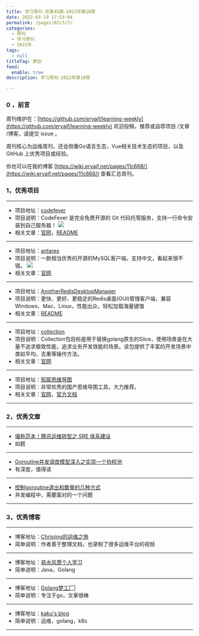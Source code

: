 ```yaml
---
title: 学习周刊-总第45期-2022年第10周
date: 2022-03-19 17:53:04
permalink: /pages/02cfc7/
categories:
  - 周刊
  - 学习周刊
  - 2022年
tags:
  - null
titleTag: 原创
feed:
  enable: true
description: 学习周刊-2022年第10周

---
```


### 0 ，前言

周刊维护在：[https://github.com/eryajf/learning-weekly](https://github.com/eryajf/learning-weekly)  欢迎投稿，推荐或自荐项目 /文章 /博客，请提交 issue 。

周刊核心为运维周刊，还会侧重Go语言生态，Vue相关技术生态的项目，以及 GitHub 上优秀项目或经验。

你也可以在我的博客 [https://wiki.eryajf.net/pages/11c668/](https://wiki.eryajf.net/pages/11c668/) 查看汇总周刊。

### 1，优秀项目

---
- 项目地址：[codefever](https://github.com/PGYER/codefever)
- 项目说明：CodeFever 是完全免费开源的 Git 代码托管服务，支持一行命令安装到自己服务器！
	![](http://t.eryajf.net/imgs/2022/02/a71b5592652a0d07.png)
- 相关文章：[官网](https://codefever.cn/)，[README](https://github.com/PGYER/codefever#readme)
---
- 项目地址：[antares](https://github.com/Fabio286/antares)
- 项目说明：一款相当优秀的开源的MySQL客户端，支持中文，看起来很不错。
	![](http://t.eryajf.net/imgs/2022/02/9e569fa316f2891a.png)
- 相关文章：[官网](https://antares-sql.app/)
---
- 项目地址：[AnotherRedisDesktopManager](https://github.com/qishibo/AnotherRedisDesktopManager)
- 项目说明：更快、更好、更稳定的Redis桌面(GUI)管理客户端，兼容Windows、Mac、Linux，性能出众，轻松加载海量键值
- 相关文章：[README](https://github.com/qishibo/AnotherRedisDesktopManager/blob/master/README.zh-CN.md)
---
- 项目地址：[collection](https://github.com/jianfengye/collection)
- 项目说明：Collection包目标是用于替换golang原生的Slice，使用场景是在大量不追求极致性能，追求业务开发效能的场景。该包提供了丰富的开发场景中类如平均，去重等操作方法。
- 相关文章：[官网](http://collection.funaio.cn/)
---
- 项目地址：[知犀思维导图](https://www.zhixi.com/)
- 项目说明：非常优秀的国产思维导图工具，大力推荐。
- 相关文章：[官网](https://www.zhixi.com/)，[官方文档](https://help.zhixi.com/guide)
---

### 2，优秀文章

---
- [堪称范本！腾讯运维转型之 SRE 体系建设](https://dbaplus.cn/news-134-4247-1.html)
- 如题
---
- [Goroutine并发调度模型深入之实现一个协程池](https://www.helloworld.net/p/8643482901)
- 有深度，值得读
---
- [控制goroutine退出和数量的几种方式](https://asong.cloud/%E6%8E%A7%E5%88%B6goroutine%E9%80%80%E5%87%BA%E5%92%8C%E6%95%B0%E9%87%8F%E7%9A%84%E5%87%A0%E7%A7%8D%E6%96%B9%E5%BC%8F/)
- 并发编程中，需要面对的一个问题
---

### 3，优秀博客

---
- 博客地址：[Chrisjing的运维之旅](http://www.chrisjing.com/)
- 简单说明：作者善于整理文档，也录制了很多运维平台的视频
---
-  博客地址：[易水风萧个人学习](http://www.yishuifengxiao.com/)
- 简单说明：Java，Golang
---
- 博客地址：[Golang梦工厂|](https://asong.cloud/)
- 简单说明：专注于go，文章很棒
---
- 博客地址：[kaku's blog](https://www.likakuli.com/)
- 简单说明：运维，golang，k8s
---